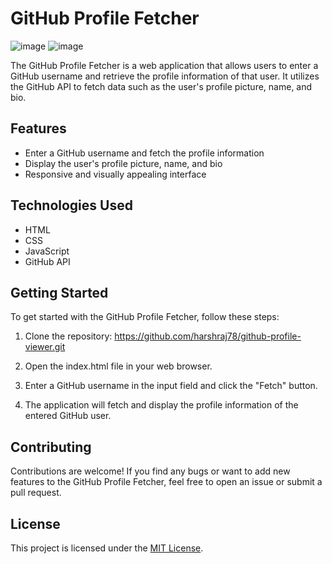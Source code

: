 # GitHub Profile Fetcher
![image](https://github.com/harshraj78/github-profile-viewer/assets/63678762/e36b9ee0-8e92-4e5c-ae8c-dd9aa242cf54)
![image](https://github.com/harshraj78/github-profile-viewer/assets/63678762/8c68e1c9-1f04-461a-a539-4dc65feb99de)

The GitHub Profile Fetcher is a web application that allows users to enter a GitHub username and retrieve the profile information of that user. It utilizes the GitHub API to fetch data such as the user's profile picture, name, and bio.

## Features

- Enter a GitHub username and fetch the profile information
- Display the user's profile picture, name, and bio
- Responsive and visually appealing interface

## Technologies Used

- HTML
- CSS
- JavaScript
- GitHub API

## Getting Started

To get started with the GitHub Profile Fetcher, follow these steps:

1. Clone the repository: https://github.com/harshraj78/github-profile-viewer.git

2. Open the index.html file in your web browser.

3. Enter a GitHub username in the input field and click the "Fetch" button.

4. The application will fetch and display the profile information of the entered GitHub user.

## Contributing

Contributions are welcome! If you find any bugs or want to add new features to the GitHub Profile Fetcher, feel free to open an issue or submit a pull request.

## License

This project is licensed under the [MIT License](https://opensource.org/licenses/MIT).



